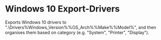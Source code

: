 # Windows 10 Export-Drivers

Exports Windows 10 drivers to ".\Drivers\%Windows_Version%\%OS_Arch%\%Make%\%Model%", and then organises them based on category (e.g. "System", "Printer", "Display").